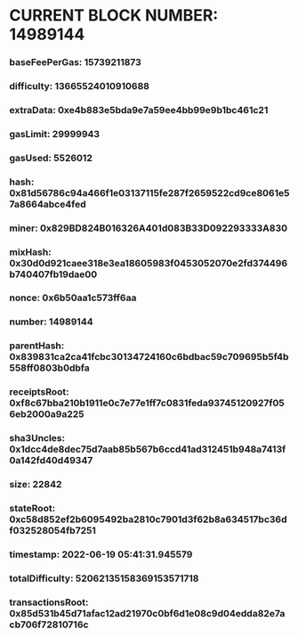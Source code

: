 # CURRENT BLOCK NUMBER: 14989144

### baseFeePerGas: 15739211873
### difficulty: 13665524010910688
### extraData: 0xe4b883e5bda9e7a59ee4bb99e9b1bc461c21
### gasLimit: 29999943
### gasUsed: 5526012
### hash: 0x81d56786c94a466f1e03137115fe287f2659522cd9ce8061e57a8664abce4fed
### miner: 0x829BD824B016326A401d083B33D092293333A830
### mixHash: 0x30d0d921caee318e3ea18605983f0453052070e2fd374496b740407fb19dae00
### nonce: 0x6b50aa1c573ff6aa
### number: 14989144
### parentHash: 0x839831ca2ca41fcbc30134724160c6bdbac59c709695b5f4b558ff0803b0dbfa
### receiptsRoot: 0xf8c67bba210b1911e0c7e77e1ff7c0831feda93745120927f056eb2000a9a225
### sha3Uncles: 0x1dcc4de8dec75d7aab85b567b6ccd41ad312451b948a7413f0a142fd40d49347
### size: 22842
### stateRoot: 0xc58d852ef2b6095492ba2810c7901d3f62b8a634517bc36df032528054fb7251
### timestamp: 2022-06-19 05:41:31.945579
### totalDifficulty: 52062135158369153571718
### transactionsRoot: 0x85d531b45d71afac12ad21970c0bf6d1e08c9d04edda82e7acb706f72810716c
